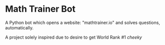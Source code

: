 # Math Trainer Bot
A Python bot which opens a website: "mathtrainer.io" and solves questions, automatically.

A project solely inspired due to desire to get World Rank #1 *cheeky*

